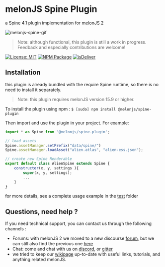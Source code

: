 # melonJS Spine Plugin

a [Spine](http://en.esotericsoftware.com/spine-in-depth) 4.1 plugin implementation for [melonJS 2](www.melonjs.org)

![melonjs-spine-gif](https://github.com/melonjs/spine-plugin/assets/4033090/e4f1db3e-e2c7-4d18-9d80-b42fc9897c59)

>Note: although functional, this plugin is still a work in progress. Feedback and especially contributions are welcome!

[![License: MIT](https://img.shields.io/badge/License-MIT-yellow.svg)](https://github.com/melonjs/es6-boilerplate/blob/master/LICENSE)
[![NPM Package](https://img.shields.io/npm/v/@melonjs/spine-plugin)](https://www.npmjs.com/package/@melonjs/spine-plugin)
[![jsDeliver](https://data.jsdelivr.com/v1/package/npm/@melonjs/spine-plugin/badge?style=rounded)](https://www.jsdelivr.com/package/npm/@melonjs/spine-plugin)


Installation
-------------------------------------------------------------------------------
this plugin is already bundled with the require Spine runtime, so there is no need to install it separately.
>Note: this plugin requires melonJS version 15.9 or higher.

To install the plugin using npm :
`$ [sudo] npm install @melonjs/spine-plugin`

Then import and use the plugin in your project. For example:
```JavaScript
import * as Spine from '@melonjs/spine-plugin';

// load assets
Spine.assetManager.setPrefix("data/spine/")
Spine.assetManager.loadAsset("alien.atlas", "alien-ess.json");

// create new Spine Renderable
export default class AlienSpine extends Spine {
	constructor(x, y, settings ){
		super(x, y, settings);
        ...
    }
}
```

for more details, see a complete usage example in the [test](test) folder

Questions, need help ?
-------------------------------------------------------------------------------
If you need technical support, you can contact us through the following channels :
* Forums: with melonJS 2 we moved to a new discourse [forum](https://melonjs.discourse.group), but we can still also find the previous one [here](http://www.html5gamedevs.com/forum/32-melonjs/)
* Chat: come and chat with us on [discord](https://discord.gg/aur7JMk), or [gitter](https://gitter.im/melonjs/public)
* we tried to keep our [wikipage](https://github.com/melonjs/melonJS/wiki) up-to-date with useful links, tutorials, and anything related melonJS.